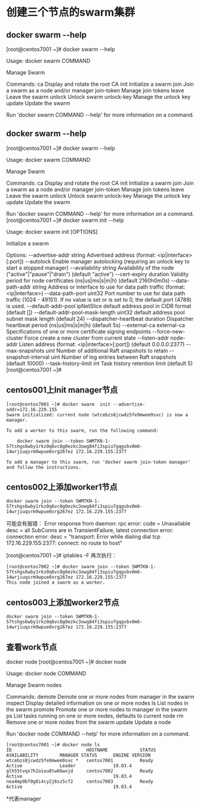 # 创建三个节点的swarm集群

## docker swarm --help

[root@centos7001 ~]# docker swarm --help

Usage:  docker swarm COMMAND

Manage Swarm

Commands:
  ca          Display and rotate the root CA
  init        Initialize a swarm
  join        Join a swarm as a node and/or manager
  join-token  Manage join tokens
  leave       Leave the swarm
  unlock      Unlock swarm
  unlock-key  Manage the unlock key
  update      Update the swarm

Run 'docker swarm COMMAND --help' for more information on a command.







## docker swarm --help

[root@centos7001 ~]# docker swarm --help

Usage:  docker swarm COMMAND

Manage Swarm

Commands:
  ca          Display and rotate the root CA
  init        Initialize a swarm
  join        Join a swarm as a node and/or manager
  join-token  Manage join tokens
  leave       Leave the swarm
  unlock      Unlock swarm
  unlock-key  Manage the unlock key
  update      Update the swarm

Run 'docker swarm COMMAND --help' for more information on a command.
[root@centos7001 ~]# docker swarm init --help

Usage:  docker swarm init [OPTIONS]

Initialize a swarm

Options:
      --advertise-addr string                  Advertised address (format: <ip|interface>[:port])
      --autolock                               Enable manager autolocking (requiring an unlock key to start a stopped manager)
      --availability string                    Availability of the node ("active"|"pause"|"drain") (default "active")
      --cert-expiry duration                   Validity period for node certificates (ns|us|ms|s|m|h) (default 2160h0m0s)
      --data-path-addr string                  Address or interface to use for data path traffic (format: <ip|interface>)
      --data-path-port uint32                  Port number to use for data path traffic (1024 - 49151). If no value is set or
                                               is set to 0, the default port (4789) is used.
      --default-addr-pool ipNetSlice           default address pool in CIDR format (default [])
      --default-addr-pool-mask-length uint32   default address pool subnet mask length (default 24)
      --dispatcher-heartbeat duration          Dispatcher heartbeat period (ns|us|ms|s|m|h) (default 5s)
      --external-ca external-ca                Specifications of one or more certificate signing endpoints
      --force-new-cluster                      Force create a new cluster from current state
      --listen-addr node-addr                  Listen address (format: <ip|interface>[:port]) (default 0.0.0.0:2377)
      --max-snapshots uint                     Number of additional Raft snapshots to retain
      --snapshot-interval uint                 Number of log entries between Raft snapshots (default 10000)
      --task-history-limit int                 Task history retention limit (default 5)
[root@centos7001 ~]# 





## centos001上Init manager节点

```
[root@centos7001 ~]# docker swarm  init --advertise-addr=172.16.229.155
Swarm initialized: current node (wtcebzs8jcwdz5fe9mwem9sxc) is now a manager.

To add a worker to this swarm, run the following command:

    docker swarm join --token SWMTKN-1-57tshgs6wby1rkz0q6vc8g0ezkc3owg84fi3spiu7gqgvbv0m6-14wrjiuqsrm9wpue0xrg267ez 172.16.229.155:2377

To add a manager to this swarm, run 'docker swarm join-token manager' and follow the instructions.
```



## centos002上添加worker1节点

```
docker swarm join --token SWMTKN-1-57tshgs6wby1rkz0q6vc8g0ezkc3owg84fi3spiu7gqgvbv0m6-14wrjiuqsrm9wpue0xrg267ez 172.16.229.155:2377
```

可能会有报错：
Error response from daemon: rpc error: code = Unavailable desc = all SubConns are in TransientFailure, latest connection error: connection error: desc = "transport: Error while dialing dial tcp 172.16.229.155:2377: connect: no route to host"

[root@centos7001 ~]# iptables -F
再次执行：

```
[root@centos7002 ~]# docker swarm join --token SWMTKN-1-57tshgs6wby1rkz0q6vc8g0ezkc3owg84fi3spiu7gqgvbv0m6-14wrjiuqsrm9wpue0xrg267ez 172.16.229.155:2377
This node joined a swarm as a worker.
```





## centos003上添加worker2节点

```
docker swarm join --token SWMTKN-1-57tshgs6wby1rkz0q6vc8g0ezkc3owg84fi3spiu7gqgvbv0m6-14wrjiuqsrm9wpue0xrg267ez 172.16.229.155:2377
```





## 查看work节点

docker node 
[root@centos7001 ~]# docker node 

Usage:  docker node COMMAND

Manage Swarm nodes

Commands:
  demote      Demote one or more nodes from manager in the swarm
  inspect     Display detailed information on one or more nodes
  ls          List nodes in the swarm
  promote     Promote one or more nodes to manager in the swarm
  ps          List tasks running on one or more nodes, defaults to current node
  rm          Remove one or more nodes from the swarm
  update      Update a node

Run 'docker node COMMAND --help' for more information on a command.

```
[root@centos7001 ~]# docker node ls
ID                            HOSTNAME            STATUS              AVAILABILITY        MANAGER STATUS      ENGINE VERSION
wtcebzs8jcwdz5fe9mwem9sxc *   centos7001          Ready               Active              Leader              19.03.4
glh55tvqx7h2oiou8tw66wxjd     centos7002          Ready               Active                                  19.03.4
nea4mp9bf0g8i4cy2j6sz5cf2     centos7003          Ready               Active                                  19.03.4
```

*代表manager



